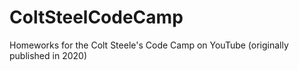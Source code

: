 # ColtSteelCodeCamp

Homeworks for the Colt Steele's Code Camp on YouTube 
(originally published in 2020)

